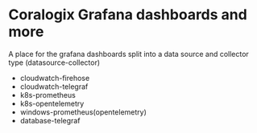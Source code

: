 # Coralogix Grafana dashboards and more

A place for the grafana dashboards split into a data source and collector type (datasource-collector)

- cloudwatch-firehose
- cloudwatch-telegraf
- k8s-prometheus
- k8s-opentelemetry
- windows-prometheus(opentelemetry)
- database-telegraf
